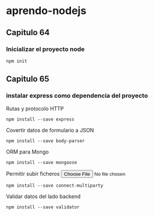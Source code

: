 # aprendo-nodejs

## Capitulo 64

### Inicializar el proyecto node
```
npm init
```


## Capitulo 65

### instalar express como dependencia del proyecto
Rutas y protocolo HTTP
```
npm install --save express
```


Covertir datos de formulario a JSON
```
npm install --save body-parser
```


ORM para Mongo
```
npm install --save mongoose
```


Permitir subir ficheros <input type="file">
```
npm install --save connect-multiparty
```


Validar datos del lado backend
```
npm install --save validator
```